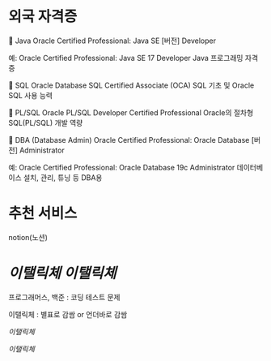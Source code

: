 # 외국 자격증

🔷 Java	Oracle Certified Professional: Java SE [버전] Developer

예: Oracle Certified Professional: Java SE 17 Developer	Java 프로그래밍 자격증

🔷 SQL	Oracle Database SQL Certified Associate (OCA)	SQL 기초 및 Oracle SQL 사용 능력

🔷 PL/SQL	Oracle PL/SQL Developer Certified Professional	Oracle의 절차형 SQL(PL/SQL) 개발 역량

🔷 DBA (Database Admin)	Oracle Certified Professional: Oracle Database [버전] Administrator

예: Oracle Certified Professional: Oracle Database 19c Administrator	데이터베이스 설치, 관리, 튜닝 등 DBA용

# 추천 서비스

notion(노션)


# *이탤릭체* _이탤릭체_
프로그래머스, 백준 : 코딩 테스트 문제

이탤릭체 : 별표로 감쌈 or 언더바로 감쌈

*이탤릭체*

_이탤릭체_
